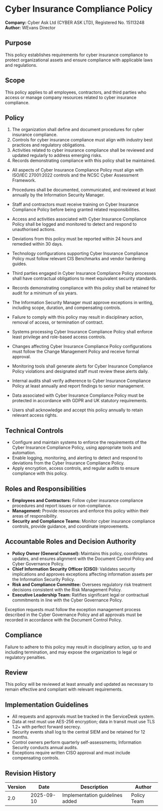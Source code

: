 # Cyber Insurance Compliance Policy

**Company:** Cyber Ask Ltd (CYBER ASK LTD), Registered No. 15113248  
**Author:** WEvans Director

## Purpose

This policy establishes requirements for cyber insurance compliance to protect organizational assets and ensure compliance with applicable laws and regulations.

## Scope

This policy applies to all employees, contractors, and third parties who access or manage company resources related to cyber insurance compliance.

## Policy
1. The organization shall define and document procedures for cyber insurance compliance.
2. Controls for cyber insurance compliance must align with industry best practices and regulatory obligations.
3. Activities related to cyber insurance compliance shall be reviewed and updated regularly to address emerging risks.
4. Records demonstrating compliance with this policy shall be maintained.

- All aspects of Cyber Insurance Compliance Policy must align with ISO/IEC 27001:2022 controls and the NCSC Cyber Assessment Framework.
- Procedures shall be documented, communicated, and reviewed at least annually by the Information Security Manager.
- Staff and contractors must receive training on Cyber Insurance Compliance Policy before being granted related responsibilities.
- Access and activities associated with Cyber Insurance Compliance Policy shall be logged and monitored to detect and respond to unauthorised actions.
- Deviations from this policy must be reported within 24 hours and remedied within 30 days.
- Technology configurations supporting Cyber Insurance Compliance Policy must follow relevant CIS Benchmarks and vendor hardening guides.
- Third parties engaged in Cyber Insurance Compliance Policy processes shall have contractual obligations to meet equivalent security standards.
- Records demonstrating compliance with this policy shall be retained for audit for a minimum of six years.
- The Information Security Manager must approve exceptions in writing, including scope, duration, and compensating controls.
- Failure to comply with this policy may result in disciplinary action, removal of access, or termination of contract.

- Systems processing Cyber Insurance Compliance Policy shall enforce least privilege and role-based access controls.
- Changes affecting Cyber Insurance Compliance Policy configurations must follow the Change Management Policy and receive formal approval.
- Monitoring tools shall generate alerts for Cyber Insurance Compliance Policy violations and designated staff must review these alerts daily.
- Internal audits shall verify adherence to Cyber Insurance Compliance Policy at least annually and report findings to senior management.
- Data associated with Cyber Insurance Compliance Policy must be protected in accordance with GDPR and UK statutory requirements.
- Users shall acknowledge and accept this policy annually to retain relevant access rights.

## Technical Controls

- Configure and maintain systems to enforce the requirements of the Cyber Insurance Compliance Policy, using appropriate tools and automation.
- Enable logging, monitoring, and alerting to detect and respond to deviations from the Cyber Insurance Compliance Policy.
- Apply encryption, access controls, and regular audits to ensure compliance with this policy.

## Roles and Responsibilities

- **Employees and Contractors:** Follow cyber insurance compliance procedures and report issues or non-compliance.
- **Management:** Provide resources and enforce this policy within their areas of responsibility.
- **Security and Compliance Teams:** Monitor cyber insurance compliance controls, provide guidance, and coordinate improvements.

## Accountable Roles and Decision Authority

- **Policy Owner (General Counsel):** Maintains this policy, coordinates updates, and ensures alignment with the Document Control Policy and Cyber Governance Policy.
- **Chief Information Security Officer (CISO):** Validates security implications and approves exceptions affecting information assets per the Information Security Policy.
- **Risk and Compliance Committee:** Oversees regulatory risk treatment decisions consistent with the Risk Management Policy.
- **Executive Leadership Team:** Ratifies significant legal or contractual commitments in line with the Cyber Governance Policy.

Exception requests must follow the exception management process described in the Cyber Governance Policy and all approvals must be recorded in accordance with the Document Control Policy.

## Compliance

Failure to adhere to this policy may result in disciplinary action, up to and including termination, and may expose the organization to legal or regulatory penalties.

## Review

This policy will be reviewed at least annually and updated as necessary to remain effective and compliant with relevant requirements.

## Implementation Guidelines
- All requests and approvals must be tracked in the ServiceDesk system.
- Data at rest must use AES-256 encryption; data in transit must use TLS 1.2+ with perfect forward secrecy.
- Security events shall log to the central SIEM and be retained for 12 months.
- Control owners perform quarterly self-assessments; Information Security conducts annual audits.
- Exceptions require written CISO approval and must include compensating controls.

## Revision History

| Version | Date | Description | Author |
| ------- | ---------- | ----------------------- | ------ |
| 2.0     | 2025-09-10 | Implementation guidelines added | Policy Team |
